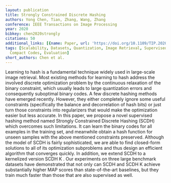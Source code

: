```yaml
---
layout: publication
title: Strongly Constrained Discrete Hashing
authors: Yong Chen, Tian, Zhang, Wang, Zhang
conference: IEEE Transactions on Image Processing
year: 2020
bibkey: chen2020strongly
citations: 50
additional_links: [{name: Paper, url: 'https://doi.org/10.1109/TIP.2020.2963952'}]
tags: [Scalability, Datasets, Quantization, Image Retrieval, Supervised, Hashing Methods,
  Compact Codes, Evaluation]
short_authors: Chen et al.
---
```

Learning to hash is a fundamental technique widely used in large-scale image retrieval. Most existing methods for learning to hash address the involved discrete optimization problem by the continuous relaxation of the binary constraint, which usually leads to large quantization errors and consequently suboptimal binary codes. A few discrete hashing methods have emerged recently. However, they either completely ignore some useful constraints (specifically the balance and decorrelation of hash bits) or just turn those constraints into regularizers that would make the optimization easier but less accurate. In this paper, we propose a novel supervised hashing method named Strongly Constrained Discrete Hashing (SCDH) which overcomes such limitations. It can learn the binary codes for all examples in the training set, and meanwhile obtain a hash function for unseen samples with the above mentioned constraints preserved. Although the model of SCDH is fairly sophisticated, we are able to find closed-form solutions to all of its optimization subproblems and thus design an efficient algorithm that converges quickly. In addition, we extend SCDH to a kernelized version SCDH K . Our experiments on three large benchmark datasets have demonstrated that not only can SCDH and SCDH K achieve substantially higher MAP scores than state-of-the-art baselines, but they train much faster than those that are also supervised as well.